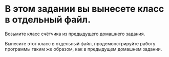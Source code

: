 # В этом задании вы вынесете класс в отдельный файл.

Возьмите класс счётчика из предыдущего домашнего задания.

Вынесите этот класс в отдельный файл, продемонстрируйте работу программы таким же образом, как в предыдущем домашнем задании.

